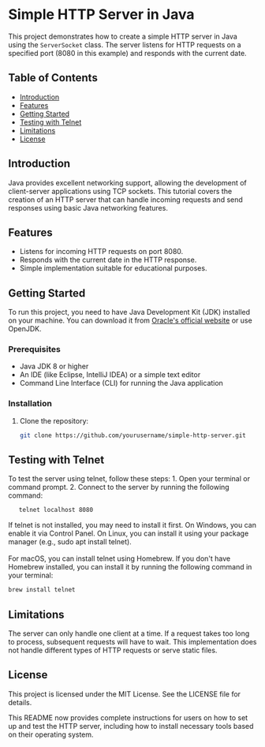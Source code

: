 # Simple HTTP Server in Java

This project demonstrates how to create a simple HTTP server in Java using the `ServerSocket` class. The server listens for HTTP requests on a specified port (8080 in this example) and responds with the current date.

## Table of Contents

-   [Introduction](#introduction)
-   [Features](#features)
-   [Getting Started](#getting-started)
-   [Testing with Telnet](#testing-with-telnet)
-   [Limitations](#limitations)
-   [License](#license)

## Introduction

Java provides excellent networking support, allowing the development of client-server applications using TCP sockets. This tutorial covers the creation of an HTTP server that can handle incoming requests and send responses using basic Java networking features.

## Features

-   Listens for incoming HTTP requests on port 8080.
-   Responds with the current date in the HTTP response.
-   Simple implementation suitable for educational purposes.

## Getting Started

To run this project, you need to have Java Development Kit (JDK) installed on your machine. You can download it from [Oracle's official website](https://www.oracle.com/java/technologies/javase-jdk11-downloads.html) or use OpenJDK.

### Prerequisites

-   Java JDK 8 or higher
-   An IDE (like Eclipse, IntelliJ IDEA) or a simple text editor
-   Command Line Interface (CLI) for running the Java application

### Installation

1. Clone the repository:
   ```bash
   git clone https://github.com/yourusername/simple-http-server.git


## Testing with Telnet
To test the server using telnet, follow these steps:
	1.	Open your terminal or command prompt.
	2.	Connect to the server by running the following command:
```bash
   telnet localhost 8080
```
If telnet is not installed, you may need to install it first. On Windows, you can enable it via Control Panel. On Linux, you can install it using your package manager (e.g., sudo apt install telnet).
<br>
<br>
For macOS, you can install telnet using Homebrew. If you don't have Homebrew installed, you can install it by running the following command in your terminal:
```bash
brew install telnet
```
## Limitations
   The server can only handle one client at a time. If a request takes too long to process, subsequent requests will have to wait.
	This implementation does not handle different types of HTTP requests or serve static files.

## License
This project is licensed under the MIT License. See the LICENSE file for details.

This README now provides complete instructions for users on how to set up and test the HTTP server, including how to install necessary tools based on their operating system.
